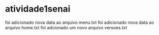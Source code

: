 # atividade1senai
foi adicionado nova data ao arquivo menu.txt
foi adicionado nova data ao arquivo home.txt
foi adcionado um novo arquivo versoes.txt
